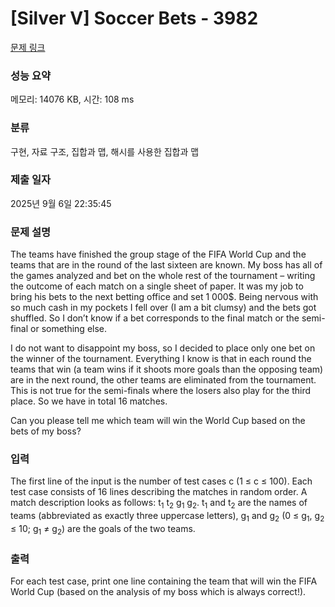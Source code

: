 # [Silver V] Soccer Bets - 3982 

[문제 링크](https://www.acmicpc.net/problem/3982) 

### 성능 요약

메모리: 14076 KB, 시간: 108 ms

### 분류

구현, 자료 구조, 집합과 맵, 해시를 사용한 집합과 맵

### 제출 일자

2025년 9월 6일 22:35:45

### 문제 설명

<p>The teams have finished the group stage of the FIFA World Cup and the teams that are in the round of the last sixteen are known. My boss has all of the games analyzed and bet on the whole rest of the tournament – writing the outcome of each match on a single sheet of paper. It was my job to bring his bets to the next betting office and set 1 000<span>$</span>. Being nervous with so much cash in my pockets I fell over (I am a bit clumsy) and the bets got shuffled. So I don’t know if a bet corresponds to the final match or the semi-final or something else.</p>

<p>I do not want to disappoint my boss, so I decided to place only one bet on the winner of the tournament. Everything I know is that in each round the teams that win (a team wins if it shoots more goals than the opposing team) are in the next round, the other teams are eliminated from the tournament. This is not true for the semi-finals where the losers also play for the third place. So we have in total 16 matches.</p>

<p>Can you please tell me which team will win the World Cup based on the bets of my boss?</p>

### 입력 

 <p>The first line of the input is the number of test cases c (1 ≤ c ≤ 100). Each test case consists of 16 lines describing the matches in random order. A match description looks as follows: t<sub>1</sub> t<sub>2</sub> g<sub>1</sub> g<sub>2</sub>. t<sub>1</sub> and t<sub>2</sub> are the names of teams (abbreviated as exactly three uppercase letters), g<sub>1</sub> and g<sub>2</sub> (0 ≤ g<sub>1</sub>, g<sub>2</sub> ≤ 10; g<sub>1</sub> ≠ g<sub>2</sub>) are the goals of the two teams.</p>

### 출력 

 <p>For each test case, print one line containing the team that will win the FIFA World Cup (based on the analysis of my boss which is always correct!).</p>


